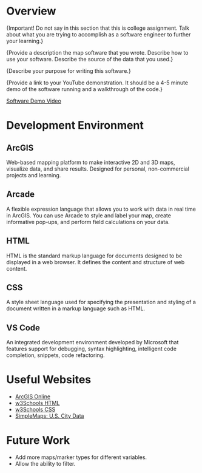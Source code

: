 # Overview

{Important!  Do not say in this section that this is college assignment.  Talk about what you are trying to accomplish as a software engineer to further your learning.}

{Provide a description the map software that you wrote. Describe how to use your software.  Describe the source of the data that you used.}

{Describe your purpose for writing this software.}

{Provide a link to your YouTube demonstration.  It should be a 4-5 minute demo of the software running and a walkthrough of the code.}

[Software Demo Video](http://youtube.link.goes.here)

# Development Environment
## ArcGIS
Web-based mapping platform to make interactive 2D and 3D maps, visualize data, and share results. Designed for personal, non-commercial projects and learning.
## Arcade
A flexible expression language that allows you to work with data in real time in ArcGIS. You can use Arcade to style and label your map, create informative pop-ups, and perform field calculations on your data.
## HTML
HTML is the standard markup language for documents designed to be displayed in a web browser. It defines the content and structure of web content.
## CSS
A style sheet language used for specifying the presentation and styling of a document written in a markup language such as HTML.
## VS Code
An integrated development environment developed by Microsoft that features support for debugging, syntax highlighting, intelligent code completion, snippets, code refactoring.

# Useful Websites
* [ArcGIS Online](https://www.arcgis.com/index.html)
* [w3Schools HTML](https://www.w3schools.com/html/)
* [w3Schools CSS](https://www.w3schools.com/css/)
* [SimpleMaps: U.S. City Data](https://simplemaps.com/data/us-cities)

# Future Work
* Add more maps/marker types for different variables.
* Allow the ability to filter.